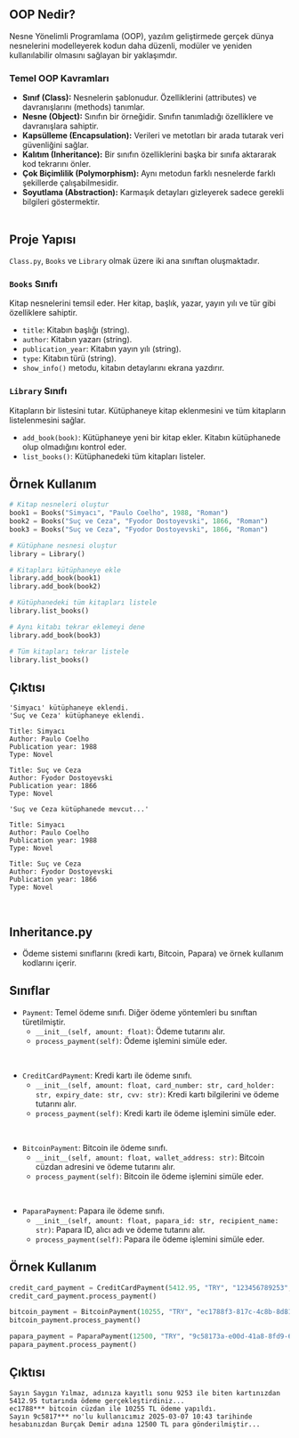 ## OOP Nedir?

Nesne Yönelimli Programlama (OOP), yazılım geliştirmede gerçek dünya nesnelerini modelleyerek kodun daha düzenli, modüler ve yeniden kullanılabilir olmasını sağlayan bir yaklaşımdır.

### Temel OOP Kavramları

* **Sınıf (Class):** Nesnelerin şablonudur. Özelliklerini (attributes) ve davranışlarını (methods) tanımlar.
* **Nesne (Object):** Sınıfın bir örneğidir. Sınıfın tanımladığı özelliklere ve davranışlara sahiptir.
* **Kapsülleme (Encapsulation):** Verileri ve metotları bir arada tutarak veri güvenliğini sağlar.
* **Kalıtım (Inheritance):** Bir sınıfın özelliklerini başka bir sınıfa aktararak kod tekrarını önler.
* **Çok Biçimlilik (Polymorphism):** Aynı metodun farklı nesnelerde farklı şekillerde çalışabilmesidir.
* **Soyutlama (Abstraction):** Karmaşık detayları gizleyerek sadece gerekli bilgileri göstermektir.
  <br><br>

## Proje Yapısı

`Class.py`, `Books` ve `Library` olmak üzere iki ana sınıftan oluşmaktadır.

### `Books` Sınıfı

Kitap nesnelerini temsil eder. Her kitap, başlık, yazar, yayın yılı ve tür gibi özelliklere sahiptir.

* `title`: Kitabın başlığı (string).
* `author`: Kitabın yazarı (string).
* `publication_year`: Kitabın yayın yılı (string).
* `type`: Kitabın türü (string).
* `show_info()` metodu, kitabın detaylarını ekrana yazdırır.

### `Library` Sınıfı

Kitapların bir listesini tutar. Kütüphaneye kitap eklenmesini ve tüm kitapların listelenmesini sağlar.

* `add_book(book)`: Kütüphaneye yeni bir kitap ekler. Kitabın kütüphanede olup olmadığını kontrol eder.
* `list_books()`: Kütüphanedeki tüm kitapları listeler.

## Örnek Kullanım

```python
# Kitap nesneleri oluştur
book1 = Books("Simyacı", "Paulo Coelho", 1988, "Roman")
book2 = Books("Suç ve Ceza", "Fyodor Dostoyevski", 1866, "Roman")
book3 = Books("Suç ve Ceza", "Fyodor Dostoyevski", 1866, "Roman")

# Kütüphane nesnesi oluştur
library = Library()

# Kitapları kütüphaneye ekle
library.add_book(book1)
library.add_book(book2)

# Kütüphanedeki tüm kitapları listele
library.list_books()

# Aynı kitabı tekrar eklemeyi dene
library.add_book(book3)

# Tüm kitapları tekrar listele
library.list_books()
```
## Çıktısı
```
'Simyacı' kütüphaneye eklendi.
'Suç ve Ceza' kütüphaneye eklendi.

Title: Simyacı
Author: Paulo Coelho
Publication year: 1988
Type: Novel

Title: Suç ve Ceza
Author: Fyodor Dostoyevski
Publication year: 1866
Type: Novel

'Suç ve Ceza kütüphanede mevcut...'

Title: Simyacı
Author: Paulo Coelho
Publication year: 1988
Type: Novel

Title: Suç ve Ceza
Author: Fyodor Dostoyevski
Publication year: 1866
Type: Novel
```
<br>

## Inheritance.py

*  Ödeme sistemi sınıflarını (kredi kartı, Bitcoin, Papara) ve örnek kullanım kodlarını içerir.

## Sınıflar

* `Payment`: Temel ödeme sınıfı. Diğer ödeme yöntemleri bu sınıftan türetilmiştir.
    * `__init__(self, amount: float)`: Ödeme tutarını alır.
    * `process_payment(self)`: Ödeme işlemini simüle eder.
 
 <br>
 
* `CreditCardPayment`: Kredi kartı ile ödeme sınıfı.
    * `__init__(self, amount: float, card_number: str, card_holder: str, expiry_date: str, cvv: str)`: Kredi kartı bilgilerini ve ödeme tutarını alır.
    * `process_payment(self)`: Kredi kartı ile ödeme işlemini simüle eder.
 <br>  
 
* `BitcoinPayment`: Bitcoin ile ödeme sınıfı.
    * `__init__(self, amount: float, wallet_address: str)`: Bitcoin cüzdan adresini ve ödeme tutarını alır.
    * `process_payment(self)`: Bitcoin ile ödeme işlemini simüle eder.
 <br>
    
* `PaparaPayment`: Papara ile ödeme sınıfı.
    * `__init__(self, amount: float, papara_id: str, recipient_name: str)`: Papara ID, alıcı adı ve ödeme tutarını alır.
    * `process_payment(self)`: Papara ile ödeme işlemini simüle eder.

## Örnek Kullanım

```python
credit_card_payment = CreditCardPayment(5412.95, "TRY", "123456789253", "Saygın Yılmaz", "12/01", "054")
credit_card_payment.process_payment()

bitcoin_payment = BitcoinPayment(10255, "TRY", "ec1788f3-817c-4c8b-8d81-98667d582510")
bitcoin_payment.process_payment()

papara_payment = PaparaPayment(12500, "TRY", "9c58173a-e00d-41a8-8fd9-620868baab55", "Burçak Demir")
papara_payment.process_payment()
```
## Çıktısı
```
Sayın Saygın Yılmaz, adınıza kayıtlı sonu 9253 ile biten kartınızdan 5412.95 tutarında ödeme gerçekleştirdiniz...
ec1788*** bitcoin cüzdan ile 10255 TL ödeme yapıldı. 
Sayın 9c5817*** no'lu kullanıcımız 2025-03-07 10:43 tarihinde hesabınızdan Burçak Demir adına 12500 TL para gönderilmiştir...

```

